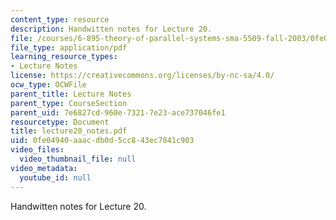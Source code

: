 ```yaml
---
content_type: resource
description: Handwitten notes for Lecture 20.
file: /courses/6-895-theory-of-parallel-systems-sma-5509-fall-2003/0fe04940aaacdb0d5cc843ec7841c903_lecture20_notes.pdf
file_type: application/pdf
learning_resource_types:
- Lecture Notes
license: https://creativecommons.org/licenses/by-nc-sa/4.0/
ocw_type: OCWFile
parent_title: Lecture Notes
parent_type: CourseSection
parent_uid: 7e6827cd-960e-7321-7e23-ace737046fe1
resourcetype: Document
title: lecture20_notes.pdf
uid: 0fe04940-aaac-db0d-5cc8-43ec7841c903
video_files:
  video_thumbnail_file: null
video_metadata:
  youtube_id: null
---
```

Handwitten notes for Lecture 20.